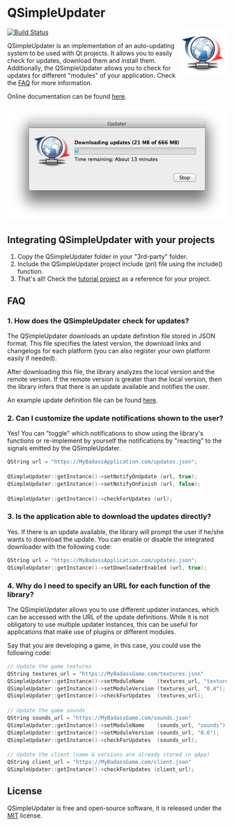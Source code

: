 # QSimpleUpdater

<a href="#">
    <img width="112px" height="112px" src="etc/icon.png" align="right" />
</a>

[![Build Status](https://github.com/alex-spataru/QSimpleUpdater/workflows/Build/badge.svg)](#)

QSimpleUpdater is an implementation of an auto-updating system to be used with Qt projects. It allows you to easily check for updates, download them and install them. Additionally, the QSimpleUpdater allows you to check for updates for different "modules" of your application. Check the [FAQ](#faq) for more information.

Online documentation can be found [here](http://frc-utilities.github.io/documentation/qsimpleupdater/).

[![Downloading](etc/screenshots/downloading.png)](etc/screenshots/)

## Integrating QSimpleUpdater with your projects
1. Copy the QSimpleUpdater folder in your "3rd-party" folder.
2. Include the QSimpleUpdater project include (*pri*) file using the include() function.
3. That's all! Check the [tutorial project](/tutorial) as a reference for your project.

## FAQ

### 1. How does the QSimpleUpdater check for updates?

The QSimpleUpdater downloads an update definition file stored in JSON format. This file specifies the latest version, the download links and changelogs for each platform (you can also register your own platform easily if needed).

After downloading this file, the library analyzes the local version and the remote version. If the remote version is greater than the local version, then the library infers that there is an update available and notifies the user.

An example update definition file can be found [here](https://github.com/alex-spataru/QSimpleUpdater/blob/master/tutorial/definitions/updates.json).

### 2. Can I customize the update notifications shown to the user?

Yes! You can "toggle" which notifications to show using the library's functions or re-implement by yourself the notifications by "reacting" to the signals emitted by the QSimpleUpdater.

```c++
QString url = "https://MyBadassApplication.com/updates.json";

QSimpleUpdater::getInstance()->setNotifyOnUpdate (url, true);
QSimpleUpdater::getInstance()->setNotifyOnFinish (url, false);

QSimpleUpdater::getInstance()->checkForUpdates (url);
```

### 3. Is the application able to download the updates directly?

Yes. If there is an update available, the library will prompt the user if he/she wants to download the update. You can enable or disable the integrated downloader with the following code:

```c++
QString url = "https://MyBadassApplication.com/updates.json";
QSimpleUpdater::getInstance()->setDownloaderEnabled (url, true);
```

### 4. Why do I need to specify an URL for each function of the library?

The QSimpleUpdater allows you to use different updater instances, which can be accessed with the URL of the update definitions.
While it is not obligatory to use multiple updater instances, this can be useful for applications that make use of plugins or different modules.

Say that you are developing a game, in this case, you could use the following code:

```c++
// Update the game textures
QString textures_url = "https://MyBadassGame.com/textures.json"
QSimpleUpdater::getInstance()->setModuleName    (textures_url, "textures");
QSimpleUpdater::getInstance()->setModuleVersion (textures_url, "0.4");
QSimpleUpdater::getInstance()->checkForUpdates  (textures_url);

// Update the game sounds
QString sounds_url = "https://MyBadassGame.com/sounds.json"
QSimpleUpdater::getInstance()->setModuleName    (sounds_url, "sounds");
QSimpleUpdater::getInstance()->setModuleVersion (sounds_url, "0.6");
QSimpleUpdater::getInstance()->checkForUpdates  (sounds_url);

// Update the client (name & versions are already stored in qApp)
QString client_url = "https://MyBadassGame.com/client.json"
QSimpleUpdater::getInstance()->checkForUpdates (client_url);
```

## License

QSimpleUpdater is free and open-source software, it is released under the [MIT](LICENSE.md) license.
